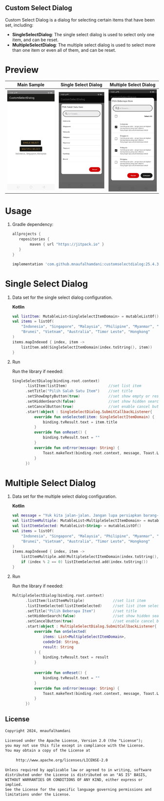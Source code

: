 ## Custom Select Dialog

Custom Select Dialog is a dialog for selecting certain items that have been set, including:

- **SingleSelectDialog**: The single select dialog is used to select only one item, and can be reset.
- **MultipleSelectDialog**: The multiple select dialog is used to select more than one item or even all of them, and can be reset.

# Preview
   Main Sample    |  Single Select Dialog  |  Multiple Select Dialog  |
:-------------------------:|:-------------------------:|:-------------------------:
![](https://github.com/mnaufalhamdani/CustomSelectDialog/blob/master/image/photo_2023-03-23_12-04-51.jpg)  |  ![](https://github.com/mnaufalhamdani/CustomSelectDialog/blob/master/image/Screenshot_2024-10-24-14-20-39-97.jpg)  |  ![](https://github.com/mnaufalhamdani/CustomSelectDialog/blob/master/image/Screenshot_2024-10-24-14-20-57-83.jpg)

# Usage

1. Gradle dependency:

	```groovy
	allprojects {
	   repositories {
           	maven { url "https://jitpack.io" }
	   }
	}
	```

    ```groovy
   implementation 'com.github.mnaufalhamdani:customselectdialog:25.4.3'
    ```


# Single Select Dialog

1. Data set for the single select dialog configuration.

	**Kotlin**

	```kotlin
    val listItem: MutableList<SingleSelectItemDomain> = mutableListOf()
    val items = listOf(
        "Indonesia", "Singapore", "Malaysia", "Philipine", "Myanmar", "Thailand", "Kamboja",
        "Brunei", "Vietnam", "Australia", "Timor Leste", "Hongkong"
    )
    items.mapIndexed { index, item ->
        listItem.add(SingleSelectItemDomain(index.toString(), item))
    }
    ```
    
2. Run

    Run the library if needed:

    ```kotlin
    SingleSelectDialog(binding.root.context)
          .listItem(listItem)                   //set list item
          .setTitle("Pilih Salah Satu Item")    //set title
          .setShowEmptyButton(true)             //set show empty or reset button (default false)
          .setHiddenSearch(false)               //set show hidden search (default false)
          .setCancelButton(true)                //set enable cancel button (default true)
          .start(object : SingleSelectDialog.SubmitCallbackListener{
              override fun onSelected(item: SingleSelectItemDomain) {
                  binding.tvResult.text = item.title
              }
              override fun onReset() {
                  binding.tvResult.text = ""
              }
              override fun onError(message: String) {
                  Toast.makeText(binding.root.context, message, Toast.LENGTH_SHORT).show()
              }
          })
    ```
    
 # Multiple Select Dialog

1. Data set for the multiple select dialog configuration.

	**Kotlin**

	```kotlin
    val message = "Yuk kita jalan-jalan. Jangan lupa persiapkan barang-barang yang akan dibawa \nDan jangan lupa untuk membawa bekal"
    val listItemMultiple: MutableList<MultipleSelectItemDomain> = mutableListOf()
    val listItemSelected: MutableList<String> = mutableListOf()
    val items = listOf(
        "Indonesia", "Singapore", "Malaysia", "Philipine", "Myanmar", "Thailand", "Kamboja",
        "Brunei", "Vietnam", "Australia", "Timor Leste", "Hongkong"
    )
    items.mapIndexed { index, item ->
        listItemMultiple.add(MultipleSelectItemDomain(index.toString(), item, message))
        if (index % 2 == 0) listItemSelected.add(index.toString())
    }
    ```
    
2. Run

    Run the library if needed:

    ```kotlin
    MultipleSelectDialog(binding.root.context)
          .listItem(listItemMultiple)             //set list item
          .listItemSelected(listItemSelected)     //set list item selected (set code or id from your data)
          .setTitle("Pilih Beberapa Item")        //set title
          .setHiddenSearch(false)                 //set show hidden search (default false)
          .setCancelButton(true)                  //set enable cancel button (default true)
          .start(object : MultipleSelectDialog.SubmitCallbackListener{
              override fun onSelected(
                  items: List<MultipleSelectItemDomain>,
                  codeOrId: String,
                  result: String
              ) {
                  binding.tvResult.text = result
              }

              override fun onReset() {
                  binding.tvResult.text = ""
              }
              override fun onError(message: String) {
                  Toast.makeText(binding.root.context, message, Toast.LENGTH_SHORT).show()
              }
          })
    ```
    

## License

    Copyright 2024, mnaufalhamdani

    Licensed under the Apache License, Version 2.0 (the "License");
    you may not use this file except in compliance with the License.
    You may obtain a copy of the License at

         http://www.apache.org/licenses/LICENSE-2.0

    Unless required by applicable law or agreed to in writing, software
    distributed under the License is distributed on an "AS IS" BASIS,
    WITHOUT WARRANTIES OR CONDITIONS OF ANY KIND, either express or implied.
    See the License for the specific language governing permissions and
    limitations under the License.
   
   
